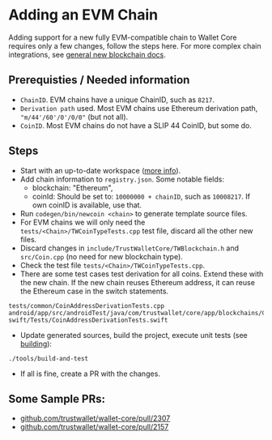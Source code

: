# Adding an EVM Chain

Adding support for a new fully EVM-compatible chain to Wallet Core requires only a few changes, follow the steps here.
For more complex chain integrations, see [general new blockchain docs](newblockchain.md).

## Prerequisties / Needed information

- `ChainID`.  EVM chains have a unique ChainID, such as `8217`.
- `Derivation path` used.  Most EVM chains use Ethereum derivation path, `"m/44'/60'/0'/0/0"` (but not all).
- `CoinID`.  Most EVM chains do not have a SLIP 44 CoinID, but some do.

## Steps

- Start with an up-to-date workspace ([more info](contributing.md)).
- Add chain information to `registry.json`. Some notable fields:
  - blockchain: "Ethereum",
  - coinId: Should be set to: `10000000 + chainID`, such as `10008217`. If own coinID is available, use that.
- Run `codegen/bin/newcoin <chain>` to generate template source files.  
- For EVM chains we will only need the `tests/<Chain>/TWCoinTypeTests.cpp` test file, discard all the other new files.
- Discard changes in `include/TrustWalletCore/TWBlockchain.h` and `src/Coin.cpp` (no need for new blockchain type).
- Check the test file `tests/<Chain>/TWCoinTypeTests.cpp`.
- There are some test cases test derivation for all coins.  Extend these with the new chain.
If the new chain reuses Ethereum address, it can reuse the Ethereum case in the switch statements.

```
tests/common/CoinAddressDerivationTests.cpp
android/app/src/androidTest/java/com/trustwallet/core/app/blockchains/CoinAddressDerivationTests.kt
swift/Tests/CoinAddressDerivationTests.swift
```

- Update generated sources, build the project, execute unit tests (see [building](building.md)):

```
./tools/build-and-test
```

- If all is fine, create a PR with the changes.

## Some Sample PRs:
- [github.com/trustwallet/wallet-core/pull/2307](https://github.com/trustwallet/wallet-core/pull/2307)
- [github.com/trustwallet/wallet-core/pull/2157](https://github.com/trustwallet/wallet-core/pull/2157)

